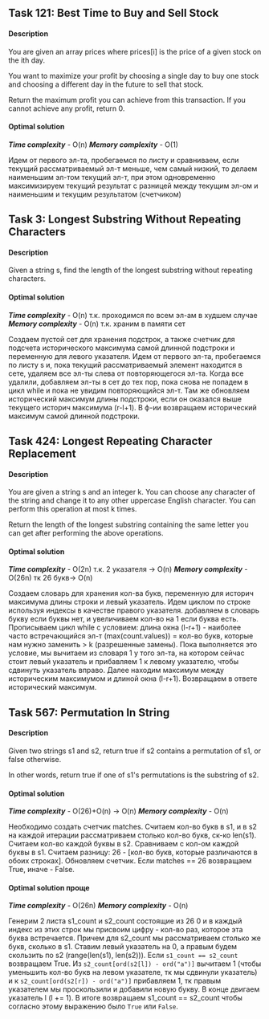 ## Task 121: Best Time to Buy and Sell Stock

#### Description

You are given an array prices where prices[i] is the price of a given stock on the ith day.

You want to maximize your profit by choosing a single day to buy one stock and choosing 
a different day in the future to sell that stock.

Return the maximum profit you can achieve from this transaction. 
If you cannot achieve any profit, return 0.

#### Optimal solution
***Time complexity***  - O(n)
***Memory complexity*** - O(1)

Идем от первого эл-та, пробегаемся по листу и сравниваем, если текущий рассматриваемый эл-т меньше,
чем самый низкий, то делаем наименьшим эл-том текущий эл-т, при этом одновременно 
максимизируем текущий результат с разницей между текущим эл-ом и наименьшим 
и текущим результатом (счетчиком)


## Task 3: Longest Substring Without Repeating Characters 

#### Description

Given a string s, find the length of the longest
substring
without repeating characters.


#### Optimal solution
***Time complexity***  - O(n) т.к. проходимся по всем эл-ам в худшем случае
***Memory complexity*** - O(n) т.к. храним в памяти сет

Создаем пустой сет для хранения подстрок, а также счетчик для подсчета исторического максимума 
самой длинной подстроки и переменную для левого указателя. Идем от первого эл-та, 
пробегаемся по листу s и, пока текущий рассматриваемый элемент находится в сете, 
удаляем все эл-ты слева от повторяющегося эл-та. Когда все удалили, добавляем эл-ты в сет 
до тех пор, пока снова не попадем в цикл while и пока не увидим повторяющийся эл-т. Там же 
обновляем исторический максимум длины подстроки, если он оказался выше текущего историч максимума 
(r-l+1). В ф-ии возвращаем исторический максимум самой длинной подстроки.


## Task 424: Longest Repeating Character Replacement

#### Description

You are given a string s and an integer k. You can choose any character of the string 
and change it to any other uppercase English character. You can perform this operation at most 
k times.

Return the length of the longest substring containing the same letter you can get after 
performing the above operations.


#### Optimal solution
***Time complexity***  - O(2n) т.к. 2 указателя -> O(n)
***Memory complexity*** - O(26n) тк 26 букв-> O(n)

Создаем словарь для хранения кол-ва букв, переменную для историч максимума длины строки 
и левый указатель. Идем циклом по строке используя индексы в качестве правого указателя. 
добавляем в словарь букву если буквы нет, и увеличиваем кол-во на 1 если буква есть. 
Прописываем цикл while с условием:
длина окна (l-r+1) - наиболее часто встречающийся эл-т (max(count.values))
= кол-во букв, которые нам нужно заменить > k (разрешенные замены). 
Пока выполняется это условие, мы вычитаем из словаря 1 у того эл-та, на котором сейчас 
стоит левый указатель и прибавляем 1 к левому указателю, чтобы сдвинуть указатель вправо. 
Далее находим максимум между историческим максимумом и длиной окна (l-r+1).
Возвращаем в ответе исторический максимум.


## Task 567: Permutation In String 

#### Description

Given two strings s1 and s2, return true if s2 contains a permutation of s1, or false otherwise.

In other words, return true if one of s1's permutations is the substring of s2.


#### Optimal solution
***Time complexity***  - O(26)+O(n) -> O(n)
***Memory complexity*** - O(n)

Необходимо создать счетчик matches. Считаем кол-во букв в s1, и в s2 на каждой итерации 
рассматриваем столько кол-во букв, ск-ко len(s1). Считаем кол-во каждой буквы в s2. 
Сравниваем с кол-ом каждой буквы в s1. Считаем разницу:
26 - [кол-во букв, которые различаются в обоих строках]. Обновляем счетчик. 
Если matches == 26 возвращаем True, иначе - False.

#### Optimal solution проще
***Time complexity***  - O(26n)
***Memory complexity*** - O(n)


Генерим 2 листа s1_count и s2_count состоящие из 26 0 и в каждый индекс из этих строк
мы присвоим цифру - кол-во раз, которое эта буква встречается. Причем для s2_count мы 
рассматриваем столько же букв, сколько в s1. 
Ставим левый указатель на 0, а правым будем скользить по s2 (range(len(s1), len(s2))). 
Если `s1_count == s2_count` возвращаем True. Из `s2_count[ord(s2[l]) - ord("a")]` вычитаем 1 
(чтобы уменьшить кол-во букв на левом указателе,  тк мы сдвинули указатель) и к 
`s2_count[ord(s2[r]) - ord("a")]` прибавляем 1, тк правым указателем мы проскользили 
и добавили новую букву. В конце двигаем указатель l (l += 1). 
В итоге возвращаем s1_count == s2_count чтобы согласно этому выражению было `True` или `False`.
